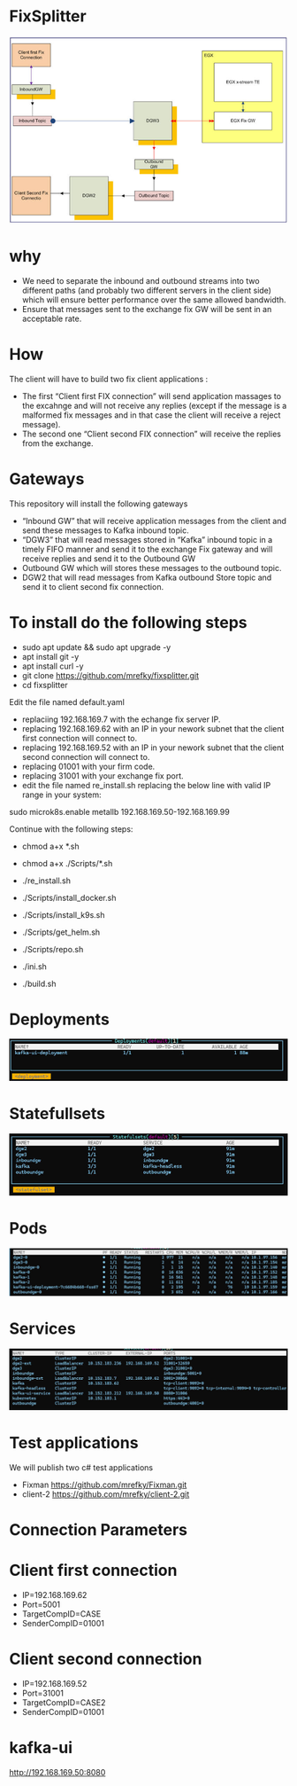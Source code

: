 # FixSplitter

![Arch](./img.jpg?raw=true "Arch")

# why
* We need to separate the inbound and outbound streams into two different paths (and probably two different servers in the client side) which will ensure better performance over the same allowed bandwidth.
* Ensure that messages sent to the exchange fix GW will be sent in an acceptable rate.

# How

The client will have to build two fix client applications : 
* The first “Client first FIX connection” will send application massages to the excahnge and will not receive any replies (except if the message is a malformed fix messages and in that case the client will receive a reject message). 
* The second one “Client second FIX connection” will receive the replies from the exchange.
# Gateways
This repository will install the following gateways 
*	“Inbound GW” that will receive application messages from the client and send these messages to Kafka inbound topic.
*	“DGW3” that will read messages stored in “Kafka” inbound topic in a timely FIFO manner and send it to the exchange Fix gateway and will receive replies and send it to the Outbound GW 
*	Outbound GW which will stores these messages to the outbound topic.
*	DGW2 that will read messages from Kafka outbound Store topic and send it to client second fix connection.


# To install do the following steps

* sudo apt update && sudo apt upgrade -y
* apt install git -y
* apt install curl -y
* git clone https://github.com/mrefky/fixsplitter.git
* cd fixsplitter

Edit the file named default.yaml

* replaciing 192.168.169.7 with the echange fix server IP.
* replacing 192.168.169.62 with an IP in your nework subnet that the client first connection will connect to.
* replacing 192.168.169.52 with an IP in your nework subnet that the client second connection will connect to.
* replacing 01001 with your firm code.
* replacing 31001 with your exchange fix port.
* edit the file named re_install.sh replacing the below line with valid IP range in your system:

sudo microk8s.enable metallb 192.168.169.50-192.168.169.99 

Continue with the following steps:

* chmod a+x *.sh
* chmod a+x  ./Scripts/*.sh
* ./re_install.sh

* ./Scripts/install_docker.sh
* ./Scripts/install_k9s.sh
* ./Scripts/get_helm.sh
* ./Scripts/repo.sh
* ./ini.sh
* ./build.sh


# Deployments

![Arch](./deploy.jpg?raw=true "Arch")

# Statefullsets

![Arch](./Stat1.jpg?raw=true "Arch")

# Pods

![Arch](./img2.jpg?raw=true "Arch")

# Services

![Arch](./svc.jpg?raw=true "Arch")

# Test applications

We will publish two c# test applications

* Fixman https://github.com/mrefky/Fixman.git
* client-2 https://github.com/mrefky/client-2.git 

# Connection Parameters

# Client first connection

* IP=192.168.169.62
* Port=5001
* TargetCompID=CASE
* SenderCompID=01001

# Client second connection

* IP=192.168.169.52
* Port=31001
* TargetCompID=CASE2
* SenderCompID=01001

# kafka-ui

http://192.168.169.50:8080





